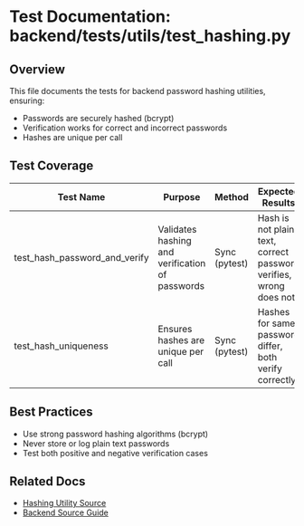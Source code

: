 # Test Documentation: backend/tests/utils/test_hashing.py

## Overview

This file documents the tests for backend password hashing utilities, ensuring:

- Passwords are securely hashed (bcrypt)
- Verification works for correct and incorrect passwords
- Hashes are unique per call

## Test Coverage

| Test Name                  | Purpose                                         | Method                  | Expected Results                                                      |
|----------------------------|-------------------------------------------------|-------------------------|-----------------------------------------------------------------------|
| test_hash_password_and_verify | Validates hashing and verification of passwords | Sync (pytest)           | Hash is not plain text, correct password verifies, wrong does not      |
| test_hash_uniqueness       | Ensures hashes are unique per call              | Sync (pytest)           | Hashes for same password differ, both verify correctly                 |

## Best Practices

- Use strong password hashing algorithms (bcrypt)
- Never store or log plain text passwords
- Test both positive and negative verification cases

## Related Docs

- [Hashing Utility Source](../../src/utils/hashing.py.md)
- [Backend Source Guide](../../../backend-source-guide.md)
